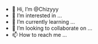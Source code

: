 - 👋 Hi, I’m @Chizyyy
- 👀 I’m interested in ...
- 🌱 I’m currently learning ...
- 💞️ I’m looking to collaborate on ...
- 📫 How to reach me ...

<!---
Chizyyy/Chizyyy is a ✨ special ✨ repository because its `README.md` (this file) appears on your GitHub profile.
You can click the Preview link to take a look at your changes.
--->
